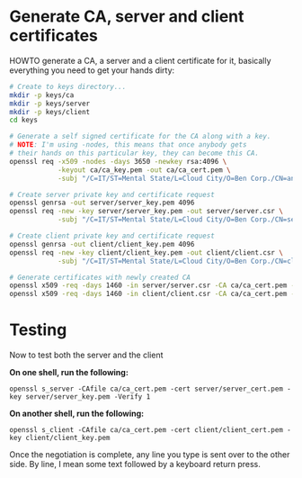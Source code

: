 # Generate CA, server and client certificates
HOWTO generate a CA, a server and a client certificate for it, basically everything you need to get your hands dirty:
```sh
# Create to keys directory...
mkdir -p keys/ca
mkdir -p keys/server
mkdir -p keys/client
cd keys

# Generate a self signed certificate for the CA along with a key.
# NOTE: I'm using -nodes, this means that once anybody gets
# their hands on this particular key, they can become this CA.
openssl req -x509 -nodes -days 3650 -newkey rsa:4096 \
            -keyout ca/ca_key.pem -out ca/ca_cert.pem \
            -subj "/C=IT/ST=Mental State/L=Cloud City/O=Ben Corp./CN=andreabenini.github.io"

# Create server private key and certificate request
openssl genrsa -out server/server_key.pem 4096
openssl req -new -key server/server_key.pem -out server/server.csr \
            -subj "/C=IT/ST=Mental State/L=Cloud City/O=Ben Corp./CN=server.andreabenini.github.io"

# Create client private key and certificate request
openssl genrsa -out client/client_key.pem 4096
openssl req -new -key client/client_key.pem -out client/client.csr \
            -subj "/C=IT/ST=Mental State/L=Cloud City/O=Ben Corp./CN=client.andreabenini.github.io"

# Generate certificates with newly created CA
openssl x509 -req -days 1460 -in server/server.csr -CA ca/ca_cert.pem -CAkey ca/ca_key.pem -CAcreateserial -out server/server_cert.pem
openssl x509 -req -days 1460 -in client/client.csr -CA ca/ca_cert.pem -CAkey ca/ca_key.pem -CAcreateserial -out client/client_cert.pem
```

# Testing
Now to test both the server and the client

**On one shell, run the following:**
```
openssl s_server -CAfile ca/ca_cert.pem -cert server/server_cert.pem -key server/server_key.pem -Verify 1
```
**On another shell, run the following:**
```
openssl s_client -CAfile ca/ca_cert.pem -cert client/client_cert.pem -key client/client_key.pem
```
Once the negotiation is complete, any line you type is sent over to the other side.
By line, I mean some text followed by a keyboard return press.
